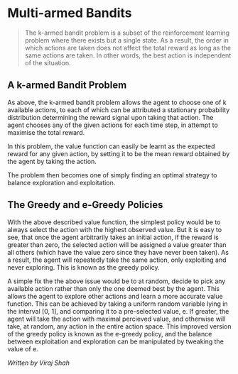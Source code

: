 # Multi-armed Bandits

> The k-armed bandit problem is a subset of the reinforcement learning problem
> where there exists but a single state. As a result, the order in which actions
> are taken does not affect the total reward as long as the same actions are
> taken. In other words, the best action is independent of the situation.

## A k-armed Bandit Problem

As above, the k-armed bandit problem allows the agent to choose one of k available
actions, to each of which can be attributed a stationary probability distribution
determining the reward signal upon taking that action. The agent chooses any of the
given actions for each time step, in attempt to maximise the total reward.

In this problem, the value function can easily be learnt as the expected reward for
any given action, by setting it to be the mean reward obtained by the agent by
taking the action.

The problem then becomes one of simply finding an optimal strategy to balance
exploration and exploitation.

## The Greedy and e-Greedy Policies

With the above described value function, the simplest policy would be to always
select the action with the highest observed value. But it is easy to see, that
once the agent arbitrarily takes an initial action, if the reward is greater
than zero, the selected action will be assigned a value greater than all others
(which have the value zero since they have never been taken). As a result, the
agent will repeatedly take the same action, only exploiting and never
exploring. This is known as the greedy policy.

A simple fix the the above issue would be to at random, decide to pick any
available action rather than only the one deemed best by the agent. This allows
the agent to explore other actions and learn a more accurate value function.
This can be achieved by taking a uniform random variable lying in the interval
[0, 1], and comparing it to a pre-selected value, e. If greater, the agent will
take the action with maximal percieved value, and otherwise will take, at
random, any action in the entire action space. This improved version of the
greedy policy is known as the e-greedy policy, and the balance between
exploitation and exploration can be manipulated by tweaking the value of e.

_Written by Viraj Shah_
